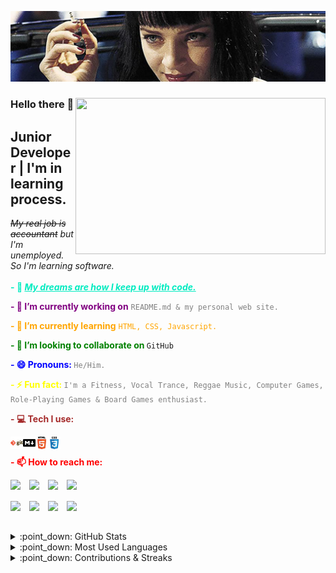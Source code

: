 [![Header](https://github.com/MustafaTuncel/MustafaTuncel/blob/ab9b13091a4d536512dd05a152119b20bce5187d/Mia%20Wallace%20Banner.png "Header")](https://mustafatuncel.github.io/)

### Hello there 👋 <img src="https://media.giphy.com/media/0FHJ363Octui8Emuul/giphy.gif" align="right" width="400" height="250">
## Junior Developer | I'm in learning process.

*~~My real job is accountant~~ but I'm unemployed. <br/>
So I'm learning software.*<br/>
<br/>
**<font color="whiteblack">- :battery: *<ins>My dreams are how I keep up with code.</ins> </font>*** <br/>

**<font color="purple">- 🔭 I’m currently working on** </font> <font color="grey">`README.md & my personal web site.` </font> <br/>

**<font color="orange">- 🌱 I’m currently learning** `HTML, CSS, Javascript.` </font> <br/>

**<font color="green">- 👯 I’m looking to collaborate on </font>** `GitHub` <br/>

**<font color="blue">- 😄 Pronouns: </font>** <font color="grey">`He/Him.` </font> <br/>

**<font color="yellow">- ⚡ Fun fact: </font>** <font color="grey">`I'm a Fitness, Vocal Trance, Reggae Music, Computer Games, Role-Playing Games & Board Games enthusiast.` </font> <br/>

**<font color="brown">- :computer: Tech I use: </font>**<br/>

[<img height="20" width="20" src="https://raw.githubusercontent.com/github/explore/80688e429a7d4ef2fca1e82350fe8e3517d3494d/topics/git/git.png" align="left">][git]
[<img height="20" width="20" src="https://raw.githubusercontent.com/github/explore/80688e429a7d4ef2fca1e82350fe8e3517d3494d/topics/markdown/markdown.png" align="left">][markdown]
[<img height="20" width="20" src="https://raw.githubusercontent.com/github/explore/80688e429a7d4ef2fca1e82350fe8e3517d3494d/topics/html/html.png" align="left">][html]
[<img height="20" width="20" src="https://raw.githubusercontent.com/github/explore/80688e429a7d4ef2fca1e82350fe8e3517d3494d/topics/css/css.png" align="left">][css]<br/>

**<font color="red">- 📫 How to reach me: </font>**

[<img  width="30" src="https://media.giphy.com/media/zkanr8WEJmQFS7Unqg/giphy.gif" align="left"/>][linkedin]
[<img  width="30" src="https://media.giphy.com/media/SzQ3BOAMopzIYX1p0m/giphy.gif" align="left"/>][github]
[<img  width="30" src="https://media.giphy.com/media/jV7OJplaoKI2oTw24e/giphy.gif" align="left"/>][twitter]
[<img  width="30" src="https://upload.wikimedia.org/wikipedia/commons/e/ef/Stack_Overflow_icon.svg" align="left"/>][stackoverflow]<br/><br/>
[<img  width="30" src="https://media.giphy.com/media/mTVOTUQWRy5AyScm2A/giphy.gif" align="left"/>][youtube]
[<img  width="30" src="https://media.giphy.com/media/SlkCccgw5zBZtBkoOG/giphy.gif" align="left"/>][instagram]
[<img  width="30" src="https://media.giphy.com/media/2Jr8RBjtZaThoTXinC/giphy.gif" align="left"/>][reddit]
[<img  width="30" src="https://media.giphy.com/media/cvJYrdwidlhKy8pGg8/giphy.gif" align="left"/>][gmail]<br/><br/>

<details>
<summary>:point_down: GitHub Stats</summary>
<img src="https://github-readme-stats.vercel.app/api?username=MustafaTuncel&theme=default" alt="My GitHub Stats">
</details>

<details>
<summary>:point_down: Most Used Languages</summary>
<img src="https://github-readme-stats.vercel.app/api/top-langs/?username=MustafaTuncel&theme=default&layout=compact" alt="My Most Used Languages">
</details>

<details>
<summary>:point_down: Contributions & Streaks</summary>
<img src="https://github-readme-streak-stats.herokuapp.com?user=mustafatuncel&theme=ayu-light&hide_border=true&date_format=M%20j%5B%2C%20Y%5D" alt="My Contributions & Streaks">
</details>


<!--
**MustafaTuncel/MustafaTuncel** is a ✨ _special_ ✨ repository because its `README.md` (this file) appears on your GitHub profile.

Here are some ideas to get you started:

- 🔭 I’m currently working on ...
- 🌱 I’m currently learning ...
- 👯 I’m looking to collaborate on ...
- 🤔 I’m looking for help with ...
- 💬 Ask me about ...
- 📫 How to reach me: ...
- 😄 Pronouns: ...
- ⚡ Fun fact: ...
-->


[linkedin]: https://www.linkedin.com/in/mustafatuncel93/
[github]: https://github.com/MustafaTuncel
[stackoverflow]: https://stackoverflow.com/users/20082069/
[twitter]: https://twitter.com/MustafaTuncel93/
[youtube]: https://www.youtube.com/channel/UCscVDGKFKT4T1kX3F27ieZw
[instagram]: https://www.instagram.com/tncl.mustafa/
[reddit]: https://www.reddit.com/user/SofiaPavlovena/
[gmail]: mailto:mustafatuncel.1993@gmail.com

[git]: https://git-scm.com/
[markdown]: https://www.markdownguide.org/
[html]: https://html.com/
[css]: https://www.w3.org/Style/CSS/Overview.en.html